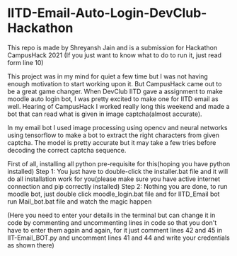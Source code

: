 # IITD-Email-Auto-Login-DevClub-Hackathon
This repo is made by Shreyansh Jain and is a submission for Hackathon CampusHack 2021
(If you just want to know what to do to run it, just read form line 10)

This project was in my mind for quiet a few time but I was not having enough motivation to start working upon it. But CampusHack came out to be a great game changer.
When DevClub IITD gave a assignment to make moodle auto login bot, I was pretty excited to make one for IITD email as well. Hearing of CampusHack I worked really long this weekend and made a bot that can read what is given in image captcha(almost accurate).

In my email bot I used image processing using opencv and neural networks using tensorflow to make a bot to extract the right characters from given captcha. The model is pretty accurate but it may take a few tries before decoding the correct captcha sequence.

First of all, installing all python pre-requisite for this(hoping you have python installed)
Step 1: You just have to double-click the installer.bat file and it will do all installation work for you(please make sure you have active internet connection and pip correctly installed)
Step 2: Nothing you are done, to run moodle bot, just double click moodle_login.bat file and for IITD_Email bot run Mail_bot.bat file and watch the magic happen

(Here you need to enter your details in the terminal but can change it in code by commenting and uncommenting lines in code so that you don't have to enter them again and again, for it just comment lines 42 and 45 in IIT-Email_BOT.py and uncomment lines 41 and 44 and write your credentials as shown there)
